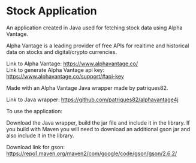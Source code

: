 # Stock Application

An application created in Java used for fetching stock data using Alpha Vantage.

Alpha Vantage is a leading provider of free APIs for realtime and historical data on stocks and digital/crypto currencies.

Link to Alpha Vantage: https://www.alphavantage.co/ <br/>
Link to generate Alpha Vantage api key: https://www.alphavantage.co/support/#api-key

Made with an Alpha Vantage Java wrapper made by patriques82.

Link to Java wrapper: https://github.com/patriques82/alphavantage4j

To use the application:

Download the Java wrapper, build the jar file and include it in the library.
If you build with Maven you will need to download an additional gson jar and also include it in the library.

Download link for gson: https://repo1.maven.org/maven2/com/google/code/gson/gson/2.6.2/
